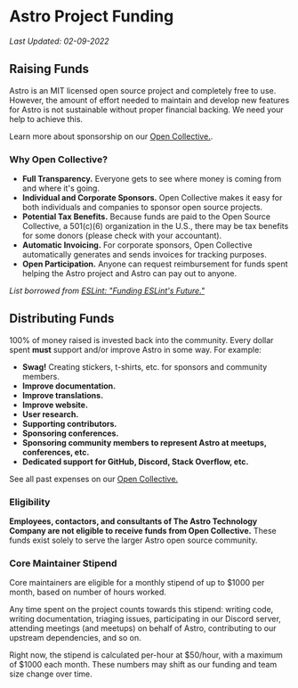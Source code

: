 # Astro Project Funding

_Last Updated: 02-09-2022_

## Raising Funds

Astro is an MIT licensed open source project and completely free to use. However, the amount of effort needed to maintain and develop new features for Astro is not sustainable without proper financial backing. We need your help to achieve this.

Learn more about sponsorship on our [Open Collective.](https://opencollective.com/astrodotbuild).

### Why Open Collective?

- **Full Transparency.** Everyone gets to see where money is coming from and where it's going.
- **Individual and Corporate Sponsors.** Open Collective makes it easy for both individuals and companies to sponsor open source projects.
- **Potential Tax Benefits.** Because funds are paid to the Open Source Collective, a 501(c)(6) organization in the U.S., there may be tax benefits for some donors (please check with your accountant).
- **Automatic Invoicing.** For corporate sponsors, Open Collective automatically generates and sends invoices for tracking purposes.
- **Open Participation.** Anyone can request reimbursement for funds spent helping the Astro project and Astro can pay out to anyone.

_List borrowed from [ESLint: "Funding ESLint's Future."](https://eslint.org/blog/2019/02/funding-eslint-future)_

## Distributing Funds

100% of money raised is invested back into the community. Every dollar spent **must** support and/or improve Astro in some way. For example:

- **Swag!** Creating stickers, t-shirts, etc. for sponsors and community members.
- **Improve documentation.**
- **Improve translations.**
- **Improve website.**
- **User research.**
- **Supporting contributors.**
- **Sponsoring conferences.**
- **Sponsoring community members to represent Astro at meetups, conferences, etc.**
- **Dedicated support for GitHub, Discord, Stack Overflow, etc.**

See all past expenses on our [Open Collective.](https://opencollective.com/astrodotbuild)

### Eligibility

**Employees, contactors, and consultants of The Astro Technology Company are not eligible to receive funds from Open Collective.** These funds exist solely to serve the larger Astro open source community.

### Core Maintainer Stipend

Core maintainers are eligible for a monthly stipend of up to $1000 per month, based on number of hours worked.

Any time spent on the project counts towards this stipend: writing code, writing documentation, triaging issues, participating in our Discord server, attending meetings (and meetups) on behalf of Astro, contributing to our upstream dependencies, and so on.

Right now, the stipend is calculated per-hour at $50/hour, with a maximum of $1000 each month. These numbers may shift as our funding and team size change over time.
